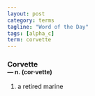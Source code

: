 ```yaml
---
layout: post
category: terms
tagline: "Word of the Day"
tags: [alpha_c]
term: corvette
---
```


<h3>Corvette<br/> <small>&mdash; n. (cor<span>&middot;</span>vette)</small></h3>
<p><ol>
<li>a retired marine</li>
</ol></p>
